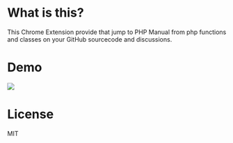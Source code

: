 # What is this?
This Chrome Extension provide that jump to PHP Manual from php functions and classes on your GitHub sourcecode and discussions.

# Demo
<img src="docs/demo.gif">

# License
MIT


